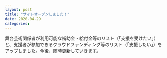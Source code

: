```yaml
---
layout: post
title: "サイトオープンしました！"
date: 2020-04-29
categories:
---
```


舞台芸術関係者が利用可能な補助金・給付金等のリスト（「支援を受けたい」）と、支援者が参加できるクラウドファンディング等のリスト（「支援したい」）をアップしました。今後、随時更新していきます。